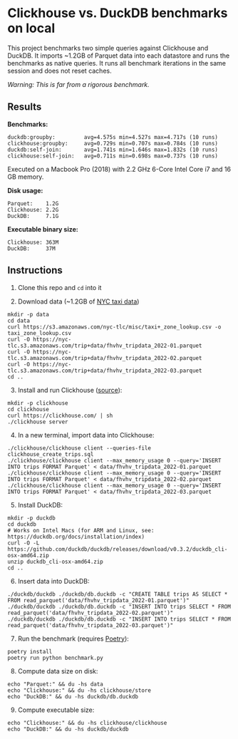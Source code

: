 # Clickhouse vs. DuckDB benchmarks on local

This project benchmarks two simple queries against Clickhouse and DuckDB. It imports ~1.2GB of Parquet data into each datastore and runs the benchmarks as native queries. It runs all benchmark iterations in the same session and does not reset caches.

_Warning: This is far from a rigorous benchmark._

## Results

**Benchmarks:**

```
duckdb:groupby:         avg=4.575s min=4.527s max=4.717s (10 runs)
clickhouse:groupby:     avg=0.729s min=0.707s max=0.784s (10 runs)
duckdb:self-join:       avg=1.741s min=1.646s max=1.832s (10 runs)
clickhouse:self-join:   avg=0.711s min=0.698s max=0.737s (10 runs)
```

<!--
Hacking the queries to run directly on the Parquet files (uses the Clickhouse File Table engine):

```
duckdb:groupby:         avg=6.235s min=5.890s max=6.466s (10 runs)
clickhouse:groupby:     avg=10.437s min=9.150s max=11.665s (10 runs)
duckdb:self-join:       avg=3.359s min=2.847s max=4.069s (10 runs)
clickhouse:self-join:   avg=9.691s min=9.217s max=10.460s (10 runs)
```
-->

Executed on a Macbook Pro (2018) with 2.2 GHz 6-Core Intel Core i7 and 16 GB memory.

**Disk usage:**

```
Parquet:    1.2G
Clickhouse: 2.2G
DuckDB:     7.1G
```

**Executable binary size:**

```
Clickhouse: 363M
DuckDB:     37M
```

## Instructions

1. Clone this repo and `cd` into it

2. Download data (~1.2GB of [NYC taxi data](https://www1.nyc.gov/site/tlc/about/tlc-trip-record-data.page))

```shell
mkdir -p data
cd data
curl https://s3.amazonaws.com/nyc-tlc/misc/taxi+_zone_lookup.csv -o taxi_zone_lookup.csv
curl -O https://nyc-tlc.s3.amazonaws.com/trip+data/fhvhv_tripdata_2022-01.parquet
curl -O https://nyc-tlc.s3.amazonaws.com/trip+data/fhvhv_tripdata_2022-02.parquet
curl -O https://nyc-tlc.s3.amazonaws.com/trip+data/fhvhv_tripdata_2022-03.parquet
cd ..
```

3. Install and run Clickhouse ([source](https://clickhouse.com/docs/en/quick-start)):

```shell
mkdir -p clickhouse
cd clickhouse
curl https://clickhouse.com/ | sh
./clickhouse server
```

4. In a new terminal, import data into Clickhouse:

```shell
./clickhouse/clickhouse client --queries-file clickhouse_create_trips.sql
./clickhouse/clickhouse client --max_memory_usage 0 --query='INSERT INTO trips FORMAT Parquet' < data/fhvhv_tripdata_2022-01.parquet
./clickhouse/clickhouse client --max_memory_usage 0 --query='INSERT INTO trips FORMAT Parquet' < data/fhvhv_tripdata_2022-02.parquet
./clickhouse/clickhouse client --max_memory_usage 0 --query='INSERT INTO trips FORMAT Parquet' < data/fhvhv_tripdata_2022-03.parquet
```

5. Install DuckDB:

```shell
mkdir -p duckdb
cd duckdb
# Works on Intel Macs (for ARM and Linux, see: https://duckdb.org/docs/installation/index)
curl -O -L https://github.com/duckdb/duckdb/releases/download/v0.3.2/duckdb_cli-osx-amd64.zip
unzip duckdb_cli-osx-amd64.zip
cd ..
```

6. Insert data into DuckDB:

```shell
./duckdb/duckdb ./duckdb/db.duckdb -c "CREATE TABLE trips AS SELECT * FROM read_parquet('data/fhvhv_tripdata_2022-01.parquet')"
./duckdb/duckdb ./duckdb/db.duckdb -c "INSERT INTO trips SELECT * FROM read_parquet('data/fhvhv_tripdata_2022-02.parquet')"
./duckdb/duckdb ./duckdb/db.duckdb -c "INSERT INTO trips SELECT * FROM read_parquet('data/fhvhv_tripdata_2022-03.parquet')"
```

7. Run the benchmark (requires [Poetry](https://python-poetry.org/docs/#installation)):

```shell
poetry install
poetry run python benchmark.py
```

8. Compute data size on disk:

```
echo "Parquet:" && du -hs data
echo "Clickhouse:" && du -hs clickhouse/store
echo "DuckDB:" && du -hs duckdb/db.duckdb
```

9. Compute executable size:

```
echo "Clickhouse:" && du -hs clickhouse/clickhouse
echo "DuckDB:" && du -hs duckdb/duckdb
```
